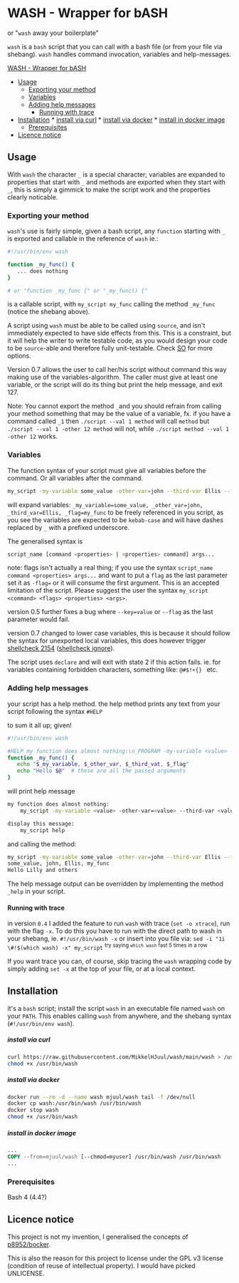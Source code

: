 # WASH - Wrapper for bASH
or "`wash` away your boilerplate"

`wash` is a `bash` script that you can call with a bash file (or from your file via shebang). `wash` handles command invocation, variables and help-messages.

[WASH - Wrapper for bASH](#wash---wrapper-for-bash)
  * [Usage](#usage)
    * [Exporting your method](#exporting-your-method)
    * [Variables](#variables)
    * [Adding help messages](#adding-help-messages)
      * [Running with trace](#running-with-trace)
 * [Installation](#installation)
        * [install via curl](#install-via-curl)
        * [install via docker](#install-via-docker)
        * [install in docker image](#install-in-docker-image)
     * [Prerequisites](#prerequisites)
 * [Licence notice](#licence-notice)


## Usage
With `wash` the character `_` is a special character; variables are expanded to properties that start with `_` and methods are exported when they start with `_`, this is simply a gimmick to make the script work and the properties clearly noticable.
### Exporting your method
`wash`'s use is fairly simple, given a bash script, any `function` starting with `_` is exported and callable in the reference of `wash` ie.:
```bash
#!/usr/bin/env wash

function _my_func() {
   ... does nothing
}

# or "function _my_func {" or "_my_func() {"
```
is a callable script, with `my_script my_func` calling the method `_my_func` (notice the shebang above).

A script using `wash` must be able to be called using `source`, and isn't immediately expected to have side effects from this. This is a constraint, but it will help the writer to write testable code, as you would design your code to be `source`-able and therefore fully unit-testable. Check [SO](https://stackoverflow.com/questions/1339416/unit-testing-bash-scripts) for more options. 

Version 0.7 allows the user to call her/his script without command this way making use of the variables-algorithm. The caller must give at least one variable, or the script will do its thing but print the help message, and exit 127.

Note: You cannot export the method `_`and you should refrain from calling your method something that may be the value of a variable, fx. if you have a command called `_1` then `./script --val 1 method` will call `method` but `./script --val 1 -other 12 method` will not, while `./script method --val 1 -other 12` works.

### Variables
The function syntax of your script must give all variables before the command. Or all variables after the command.
```bash
my_script -my-variable some_value -other-var=john --third-var Ellis --flag my_func
```
will expand variables: `_my_variable=some_value, _other_var=john, _third_var=Ellis, _flag=my_func`
to be freely referenced in you script, as you see the variables are expected to be `kebab-case` and will have dashes replaced by `_` with a prefixed underscore.

The generalised syntax is
```bash
script_name [command <properties> | <properties> command] args...
```

note: flags isn't actually a real thing; if you use the syntax `script_name command <properties> args...` and want to put a `flag` as the last parameter set it as `-flag=` or it will consume the first argument. This is an accepted limitation of the script. Please suggest the user the syntax `my_script <command> <flags> <properties> <args>`.

version 0.5 further fixes a bug where `--key=value` or `--flag` as the last parameter would fail.

version 0.7 changed to lower case variables, this is because it should follow the syntax for unexported local variables, this does however trigger [shellcheck 2154](https://github.com/koalaman/shellcheck/wiki/SC2154) ([shellcheck ignore](https://github.com/koalaman/shellcheck/wiki/Ignore)).

The script uses `declare` and will exit with state 2 if this action fails. ie. for variables containing forbidden characters, something like: `@#$!+{} ` etc.
### Adding help messages
your script has a help method. the help method prints any text from your script following the syntax `#HELP`

to sum it all up; given!
```bash
#!/usr/bin/env wash

#HELP my function does almost nothing:\n_PROGRAM -my-variable <value> -other-var=<value> -third-var <value> -flag my_func
function _my_func() {
   echo "$_my_variable, $_other_var, $_third_vat, $_flag"
   echo "Hello $@"  # these are all the passed arguments
}
```
will print help message
```bash
my function does almost nothing:
	my_script -my-variable <value> -other-var=<value> --third-var <value> -flag my_func

display this message:
	my_script help

```
and calling the method:
```bash
my_script -my-variable some_value -other-var=john --third-var Ellis --flag my_func Lilly and others
some_value, john, Ellis, my_func
Hello Lilly and others
```

The help message output can be overridden by implementing the method `_help` in your script. 

#### Running with trace
in version `0.4` I added the feature to run `wash` with trace (`set -o xtrace`), run with the flag `-x`. 
To do this you have to run with the direct path to wash in your shebang, ie. `#!/usr/bin/wash -x` or insert into you file via: `sed -i "1i \#!$(which wash) -x" my_script` <sup>try saying `which wash` fast 5 times in a row</sup>

If you want trace you can, of course, skip tracing the `wash` wrapping code by simply adding `set -x` at the top of your file, or at a local context.

## Installation
it's a `bash` script; install the script `wash` in an executable file named `wash` on your `PATH`. This enables calling `wash` from anywhere, and the shebang syntax (`#!/usr/bin/env wash`).

##### install via curl
```bash
curl https://raw.githubusercontent.com/MikkelHJuul/wash/main/wash > /usr/bin/wash
chmod +x /usr/bin/wash
```

##### install via docker
```bash
docker run --rm -d --name wash mjuul/wash tail -f /dev/null
docker cp wash:/usr/bin/wash /usr/bin/wash
docker stop wash
chmod +x /usr/bin/wash
```

##### install in docker image
```Dockerfile
...
COPY --from=mjuul/wash [--chmod=myuser] /usr/bin/wash /usr/bin/wash
...
```

### Prerequisites
Bash 4 (4.4?)

## Licence notice
This project is not my invention, I generalised the concepts of [p8952/bocker](https://github.com/p8952/bocker).

This is also the reason for this project to license under the GPL v3 license (condition of reuse of intellectual property). I would have picked UNLICENSE.


